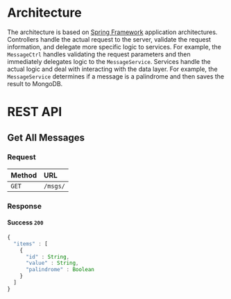 # Architecture

The architecture is based on [Spring Framework](https://projects.spring.io/spring-framework/) application architectures.
Controllers handle the actual request to the server, validate the request information, and delegate more specific logic
to services. For example, the `MessageCtrl` handles validating the request parameters and then immediately delegates logic to
the `MessageService`. Services handle the actual logic and deal with interacting with the data layer. For example, the
`MessageService` determines if a message is a palindrome and then saves the result to MongoDB.

# REST API

## Get All Messages

### Request

| Method | URL |
| :--- | :--- |
| `GET` | `/msgs/` |

### Response

#### Success `200`
```JavaScript
{
  "items" : [
    {
      "id" : String,
      "value" : String,
      "palindrome" : Boolean
    }
  ]
}
